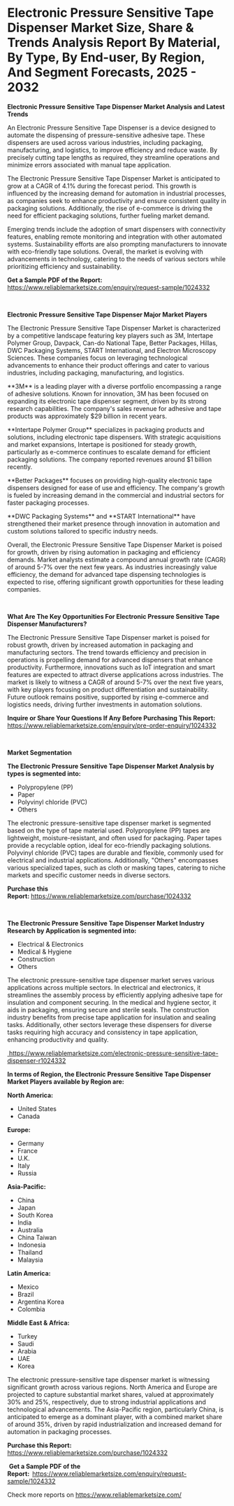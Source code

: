 <p><h1>Electronic Pressure Sensitive Tape Dispenser Market Size, Share & Trends Analysis Report By Material, By Type, By End-user, By Region, And Segment Forecasts, 2025 - 2032</h1></p><p><strong>Electronic Pressure Sensitive Tape Dispenser Market Analysis and Latest Trends</strong></p>
<p><p>An Electronic Pressure Sensitive Tape Dispenser is a device designed to automate the dispensing of pressure-sensitive adhesive tape. These dispensers are used across various industries, including packaging, manufacturing, and logistics, to improve efficiency and reduce waste. By precisely cutting tape lengths as required, they streamline operations and minimize errors associated with manual tape application.</p><p>The Electronic Pressure Sensitive Tape Dispenser Market is anticipated to grow at a CAGR of 4.1% during the forecast period. This growth is influenced by the increasing demand for automation in industrial processes, as companies seek to enhance productivity and ensure consistent quality in packaging solutions. Additionally, the rise of e-commerce is driving the need for efficient packaging solutions, further fueling market demand.</p><p>Emerging trends include the adoption of smart dispensers with connectivity features, enabling remote monitoring and integration with other automated systems. Sustainability efforts are also prompting manufacturers to innovate with eco-friendly tape solutions. Overall, the market is evolving with advancements in technology, catering to the needs of various sectors while prioritizing efficiency and sustainability.</p></p>
<p><strong>Get a Sample PDF of the Report:&nbsp;</strong> <a href="https://www.reliablemarketsize.com/enquiry/request-sample/1024332?utm_campaign=3022&utm_medium=2&utm_source=Github&utm_content=ia&utm_term=06032025&utm_id=electronic-pressure-sensitive-tape-dispenser">https://www.reliablemarketsize.com/enquiry/request-sample/1024332</a></p>
<p>&nbsp;</p>
<p><strong>Electronic Pressure Sensitive Tape Dispenser Major Market Players</strong></p>
<p><p>The Electronic Pressure Sensitive Tape Dispenser Market is characterized by a competitive landscape featuring key players such as 3M, Intertape Polymer Group, Davpack, Can-do National Tape, Better Packages, Hillas, DWC Packaging Systems, START International, and Electron Microscopy Sciences. These companies focus on leveraging technological advancements to enhance their product offerings and cater to various industries, including packaging, manufacturing, and logistics.</p><p>**3M** is a leading player with a diverse portfolio encompassing a range of adhesive solutions. Known for innovation, 3M has been focused on expanding its electronic tape dispenser segment, driven by its strong research capabilities. The company's sales revenue for adhesive and tape products was approximately $29 billion in recent years.</p><p>**Intertape Polymer Group** specializes in packaging products and solutions, including electronic tape dispensers. With strategic acquisitions and market expansions, Intertape is positioned for steady growth, particularly as e-commerce continues to escalate demand for efficient packaging solutions. The company reported revenues around $1 billion recently.</p><p>**Better Packages** focuses on providing high-quality electronic tape dispensers designed for ease of use and efficiency. The company's growth is fueled by increasing demand in the commercial and industrial sectors for faster packaging processes.</p><p>**DWC Packaging Systems** and **START International** have strengthened their market presence through innovation in automation and custom solutions tailored to specific industry needs.</p><p>Overall, the Electronic Pressure Sensitive Tape Dispenser Market is poised for growth, driven by rising automation in packaging and efficiency demands. Market analysts estimate a compound annual growth rate (CAGR) of around 5-7% over the next few years. As industries increasingly value efficiency, the demand for advanced tape dispensing technologies is expected to rise, offering significant growth opportunities for these leading companies.</p></p>
<p>&nbsp;</p>
<p><strong>What Are The Key Opportunities For Electronic Pressure Sensitive Tape Dispenser Manufacturers?</strong></p>
<p><p>The Electronic Pressure Sensitive Tape Dispenser market is poised for robust growth, driven by increased automation in packaging and manufacturing sectors. The trend towards efficiency and precision in operations is propelling demand for advanced dispensers that enhance productivity. Furthermore, innovations such as IoT integration and smart features are expected to attract diverse applications across industries. The market is likely to witness a CAGR of around 5-7% over the next five years, with key players focusing on product differentiation and sustainability. Future outlook remains positive, supported by rising e-commerce and logistics needs, driving further investments in automation solutions.</p></p>
<p><strong>Inquire or Share Your Questions If Any Before Purchasing This Report:</strong> <a href="https://www.reliablemarketsize.com/enquiry/pre-order-enquiry/1024332?utm_campaign=3022&utm_medium=2&utm_source=Github&utm_content=ia&utm_term=06032025&utm_id=electronic-pressure-sensitive-tape-dispenser">https://www.reliablemarketsize.com/enquiry/pre-order-enquiry/1024332</a></p>
<p>&nbsp;</p>
<p><strong>Market Segmentation</strong></p>
<p><strong>The Electronic Pressure Sensitive Tape Dispenser Market Analysis by types is segmented into:</strong></p>
<p><ul><li>Polypropylene (PP)</li><li>Paper</li><li>Polyvinyl chloride (PVC)</li><li>Others</li></ul></p>
<p><p>The electronic pressure-sensitive tape dispenser market is segmented based on the type of tape material used. Polypropylene (PP) tapes are lightweight, moisture-resistant, and often used for packaging. Paper tapes provide a recyclable option, ideal for eco-friendly packaging solutions. Polyvinyl chloride (PVC) tapes are durable and flexible, commonly used for electrical and industrial applications. Additionally, "Others" encompasses various specialized tapes, such as cloth or masking tapes, catering to niche markets and specific customer needs in diverse sectors.</p></p>
<p><strong>Purchase this Report:&nbsp;</strong><a href="https://www.reliablemarketsize.com/purchase/1024332?utm_campaign=3022&utm_medium=2&utm_source=Github&utm_content=ia&utm_term=06032025&utm_id=electronic-pressure-sensitive-tape-dispenser">https://www.reliablemarketsize.com/purchase/1024332</a></p>
<p>&nbsp;</p>
<p><strong>The Electronic Pressure Sensitive Tape Dispenser Market Industry Research by Application is segmented into:</strong></p>
<p><ul><li>Electrical & Electronics</li><li>Medical & Hygiene</li><li>Construction</li><li>Others</li></ul></p>
<p><p>The electronic pressure-sensitive tape dispenser market serves various applications across multiple sectors. In electrical and electronics, it streamlines the assembly process by efficiently applying adhesive tape for insulation and component securing. In the medical and hygiene sector, it aids in packaging, ensuring secure and sterile seals. The construction industry benefits from precise tape application for insulation and sealing tasks. Additionally, other sectors leverage these dispensers for diverse tasks requiring high accuracy and consistency in tape application, enhancing productivity and quality.</p></p>
<p><a href="https://www.reliablemarketsize.com/electronic-pressure-sensitive-tape-dispenser-r1024332?utm_campaign=3022&utm_medium=2&utm_source=Github&utm_content=ia&utm_term=06032025&utm_id=electronic-pressure-sensitive-tape-dispenser">&nbsp;https://www.reliablemarketsize.com/electronic-pressure-sensitive-tape-dispenser-r1024332</a></p>
<p><strong>In terms of Region, the Electronic Pressure Sensitive Tape Dispenser Market Players available by Region are:</strong></p>
<p>
    <p> <strong> North America: </strong>
        <ul>
            <li>United States</li>
            <li>Canada</li>
        </ul>
        </p> 
    <p> <strong> Europe: </strong>
        <ul>
            <li>Germany</li>
            <li>France</li>
            <li>U.K.</li>
            <li>Italy</li>
            <li>Russia</li>
        </ul>
        </p> 
    <p> <strong> Asia-Pacific: </strong>
        <ul>
            <li>China</li>
            <li>Japan</li>
            <li>South Korea</li>
            <li>India</li>
            <li>Australia</li>
            <li>China Taiwan</li>
            <li>Indonesia</li>
            <li>Thailand</li>
            <li>Malaysia</li>
        </ul>
        </p> 
    <p> <strong> Latin America: </strong>
        <ul>
            <li>Mexico</li>
            <li>Brazil</li>
            <li>Argentina Korea</li>
            <li>Colombia</li>
        </ul>
        </p> 
    <p> <strong> Middle East & Africa: </strong>
        <ul>
            <li>Turkey</li>
            <li>Saudi</li>
            <li>Arabia</li>
            <li>UAE</li>
            <li>Korea</li>
        </ul>
    </p>
    </p>
<p><p>The electronic pressure-sensitive tape dispenser market is witnessing significant growth across various regions. North America and Europe are projected to capture substantial market shares, valued at approximately 30% and 25%, respectively, due to strong industrial applications and technological advancements. The Asia-Pacific region, particularly China, is anticipated to emerge as a dominant player, with a combined market share of around 35%, driven by rapid industrialization and increased demand for automation in packaging processes.</p></p>
<p><strong>Purchase this Report: </strong><a href="https://www.reliablemarketsize.com/purchase/1024332?utm_campaign=3022&utm_medium=2&utm_source=Github&utm_content=ia&utm_term=06032025&utm_id=electronic-pressure-sensitive-tape-dispenser">https://www.reliablemarketsize.com/purchase/1024332</a></p>
<p>&nbsp;<strong>Get a Sample PDF of the Report:&nbsp;&nbsp;</strong><a href="https://www.reliablemarketsize.com/enquiry/request-sample/1024332?utm_campaign=3022&utm_medium=2&utm_source=Github&utm_content=ia&utm_term=06032025&utm_id=electronic-pressure-sensitive-tape-dispenser">https://www.reliablemarketsize.com/enquiry/request-sample/1024332</a></p>
<p><strong></strong></p>
<p>Check more reports on <a href="https://www.reliablemarketsize.com/?utm_campaign=3022&utm_medium=2&utm_source=Github&utm_content=ia&utm_term=06032025&utm_id=electronic-pressure-sensitive-tape-dispenser">https://www.reliablemarketsize.com/</a></p>